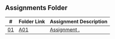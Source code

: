 ## Assignments Folder

|      #      | Folder Link  | Assignment Description |
| :---------: | ------------ | ---------------------- |
| [01](./A01) | [A01](./A01) | [Assignment  .](./A01)  |